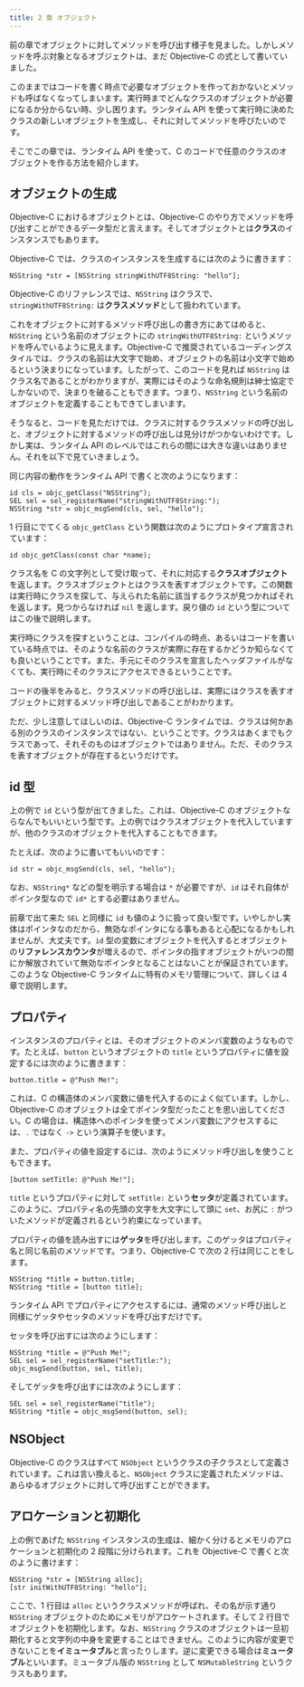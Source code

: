 ```yaml
---
title: 2 章 オブジェクト
---
```


前の章でオブジェクトに対してメソッドを呼び出す様子を見ました。しかしメソッドを呼ぶ対象となるオブジェクトは、まだ Objective-C の式として書いていました。

このままではコードを書く時点で必要なオブジェクトを作っておかないとメソッドも呼ばなくなってしまいます。実行時までどんなクラスのオブジェクトが必要になるか分からない時、少し困ります。ランタイム API を使って実行時に決めたクラスの新しいオブジェクトを生成し、それに対してメソッドを呼びたいのです。

そこでこの章では、ランタイム API を使って、C のコードで任意のクラスのオブジェクトを作る方法を紹介します。

## オブジェクトの生成

Objective-C におけるオブジェクトとは、Objective-C のやり方でメソッドを呼び出すことができるデータ型だと言えます。そしてオブジェクトとは**クラス**のインスタンスでもあります。

Objective-C では、クラスのインスタンスを生成するには次のように書きます：

```objc
NSString *str = [NSString stringWithUTF8String: "hello"];
```

Objective-C のリファレンスでは、`NSString` はクラスで、`stringWithUTF8String:` は**クラスメソッド**として扱われています。

これをオブジェクトに対するメソッド呼び出しの書き方にあてはめると、`NSString` という名前のオブジェクトにの `stringWithUTF8String:` というメソッドを呼んでいるように見えます。Objective-C で推奨されているコーディングスタイルでは、クラスの名前は大文字で始め、オブジェクトの名前は小文字で始めるという決まりになっています。したがって、このコードを見れば `NSString` はクラス名であることがわかりますが、実際にはそのような命名規則は紳士協定でしかないので、決まりを破ることもできます。つまり、`NSString` という名前のオブジェクトを定義することもできてしまいます。

そうなると、コードを見ただけでは、クラスに対するクラスメソッドの呼び出しと、オブジェクトに対するメソッドの呼び出しは見分けがつかないわけです。しかし実は、ランタイム API のレベルではこれらの間には大きな違いはありません。それを以下で見ていきましょう。

同じ内容の動作をランタイム API で書くと次のようになります：

```objc
id cls = objc_getClass("NSString");
SEL sel = sel_registerName("stringWithUTF8String:");
NSString *str = objc_msgSend(cls, sel, "hello");
```

1 行目にでてくる `objc_getClass` という関数は次のようにプロトタイプ宣言されています：

```objc
id objc_getClass(const char *name);
```

クラス名を C の文字列として受け取って、それに対応する**クラスオブジェクト**を返します。クラスオブジェクトとはクラスを表すオブジェクトです。この関数は実行時にクラスを探して、与えられた名前に該当するクラスが見つかればそれを返します。見つからなければ `nil` を返します。戻り値の `id` という型についてはこの後で説明します。

実行時にクラスを探すということは、コンパイルの時点、あるいはコードを書いている時点では、そのような名前のクラスが実際に存在するかどうか知らなくても良いということです。また、手元にそのクラスを宣言したヘッダファイルがなくても、実行時にそのクラスにアクセスできるということです。

コードの後半をみると、クラスメソッドの呼び出しは、実際にはクラスを表すオブジェクトに対するメソッド呼び出しであることがわかります。

ただ、少し注意してほしいのは、Objective-C ランタイムでは、クラスは何かある別のクラスのインスタンスではない、ということです。クラスはあくまでもクラスであって、それそのものはオブジェクトではありません。ただ、そのクラスを表すオブジェクトが存在するというだけです。


## id 型

上の例で `id` という型が出てきました。これは、Objective-C のオブジェクトならなんでもいいという型です。上の例ではクラスオブジェクトを代入していますが、他のクラスのオブジェクトを代入することもできます。

たとえば、次のように書いてもいいのです：

```objc
id str = objc_msgSend(cls, sel, "hello");
```

なお、`NSString*` などの型を明示する場合は `*` が必要ですが、`id` はそれ自体がポインタ型なので `id*` とする必要はありません。

前章で出て来た `SEL` と同様に `id` も値のように扱って良い型です。いやしかし実体はポインタなのだから、無効なポインタになる事もあると心配になるかもしれませんが、大丈夫です。`id` 型の変数にオブジェクトを代入するとオブジェクトの**リファレンスカウンタ**が増えるので、ポインタの指すオブジェクトがいつの間にか解放されていて無効なポインタとなることはないことが保証されています。このような Objective-C ランタイムに特有のメモリ管理について、詳しくは 4 章で説明します。


## プロパティ

インスタンスのプロパティとは、そのオブジェクトのメンバ変数のようなものです。たとえば、`button` というオブジェクトの `title` というプロパティに値を設定するには次のように書きます：

```objc
button.title = @"Push Me!";
```

これは、C の構造体のメンバ変数に値を代入するのによく似ています。しかし、Objective-C のオブジェクトは全てポインタ型だったことを思い出してください。C の場合は、構造体へのポインタを使ってメンバ変数にアクセスするには、`.` ではなく `->` という演算子を使います。

また、プロパティの値を設定するには、次のようにメソッド呼び出しを使うこともできます。

```objc
[button setTitle: @"Push Me!"];
```

`title` というプロパティに対して `setTitle:` という**セッタ**が定義されています。このように、プロパティ名の先頭の文字を大文字にして頭に `set`、お尻に `:` がついたメソッドが定義されるという約束になっています。

プロパティの値を読み出すには**ゲッタ**を呼び出します。このゲッタはプロパティ名と同じ名前のメソッドです。つまり、Objective-C で次の 2 行は同じことをします。

```objc
NSString *title = button.title;
NSString *title = [button title];
```

ランタイム API でプロパティにアクセスするには、通常のメソッド呼び出しと同様にゲッタやセッタのメソッドを呼び出すだけです。

セッタを呼び出すには次のようにします：

```objc
NSString *title = @"Push Me!";
SEL sel = sel_registerName("setTitle:");
objc_msgSend(button, sel, title);
```

そしてゲッタを呼び出すには次のようにします：

```objc
SEL sel = sel_registerName("title");
NSString *title = objc_msgSend(button, sel);
```

## NSObject

Objective-C のクラスはすべて `NSObject` というクラスの子クラスとして定義されています。これは言い換えると、`NSObject` クラスに定義されたメソッドは、あらゆるオブジェクトに対して呼び出すことができます。

## アロケーションと初期化

上の例であげた `NSString` インスタンスの生成は、細かく分けるとメモリのアロケーションと初期化の 2 段階に分けられます。これを Objective-C で書くと次のように書けます：

```objc
NSString *str = [NSString alloc];
[str initWithUTF8String: "hello"];
```

ここで、1 行目は `alloc` というクラスメソッドが呼ばれ、その名が示す通り `NSString` オブジェクトのためにメモリがアロケートされます。そして 2 行目でオブジェクトを初期化します。なお、`NSString` クラスのオブジェクトは一旦初期化すると文字列の中身を変更することはできません。このように内容が変更できないことを**イミュータブル**と言ったりします。逆に変更できる場合は**ミュータブル**といいます。ミュータブル版の `NSString` として `NSMutableString` というクラスもあります。

